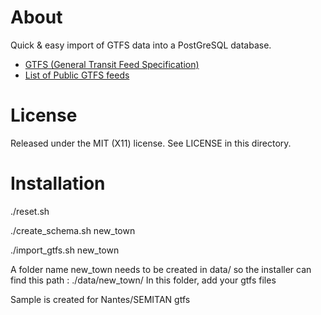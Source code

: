 # About
Quick & easy import of GTFS data into a PostGreSQL database.

* [GTFS (General Transit Feed Specification)](http://code.google.com/transit/spec/transit_feed_specification.html)
* [List of Public GTFS feeds](http://code.google.com/p/googletransitdatafeed/wiki/PublicFeeds)

# License
Released under the MIT (X11) license. See LICENSE in this directory.

# Installation
./reset.sh

./create_schema.sh new_town

./import_gtfs.sh new_town


A folder name new_town needs to be created in data/ so the installer can find this path : ./data/new_town/
In this folder, add your gtfs files

Sample is created for Nantes/SEMITAN gtfs
